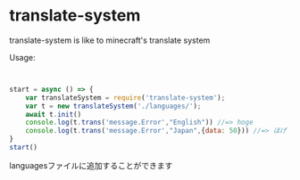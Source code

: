 # translate-system
translate-system is like to minecraft's translate system

Usage:
```JavaScript


start = async () => {
    var translateSystem = require('translate-system');
    var t = new translateSystem('./languages/');
    await t.init()
    console.log(t.trans('message.Error',"English")) //=> hoge
    console.log(t.trans('message.Error',"Japan",{data: 50})) //=> ほげ＾～50
}
start()
```
languagesファイルに追加することができます
